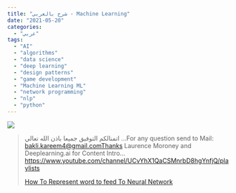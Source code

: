 ```yaml
---
title: "شرح بالعربي - Machine Learning"
date: "2021-05-20"
categories:
  - "عربي"
tags:
  - "AI"
  - "algorithms"
  - "data science"
  - "deep learning"
  - "design patterns"
  - "game development"
  - "Machine Learning ML"
  - "network programming"
  - "nlp"
  - "python"
---
```


![](https://yt3.ggpht.com/ytc/AAUvwnjF6oIntbqm6hoBtTW54qBqxSfSocu2UulALUpl4A=s176-c-k-c0x00ffffff-no-rj)

> اتمنالكم التوفيق جميعا باذن الله تعالي ...For any question send to Mail: bakli.kareem4@gmail.comThanks Laurence Moroney and Deeplearning.ai for Content Intro... https://www.youtube.com/channel/UCvYhX1QaCSMnrbD8hgYnfjQ/playlists
>
> [How To Represent word to feed To Neural Network](https://www.youtube.com/channel/UCvYhX1QaCSMnrbD8hgYnfjQ/playlists)
